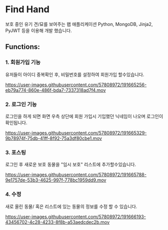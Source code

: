 
<h1>Find Hand</h1>


보호 중인 유기 견/묘를 보여주는 왭 애플리케이션
Python, MongoDB, Jinja2, PyJWT 등을 이용해 개발 했습니다.

<h2>Functions:</h2>
<h3>1. 회원가입 기능</h3>
유저들이 아이디 중복확인 후, 비밀번호를 설정하여 회원가입 할수있습니다.



https://user-images.githubusercontent.com/57808972/191665256-eb79a774-860e-486f-bda7-7337318ad7f4.mov




<h3>2. 로그인 기능</h3>
로그인을 하게 되면 화면 우측 상단에 회원 가입시 기입했던 닉네임이 나오며 로그인이 확인됩니다.



https://user-images.githubusercontent.com/57808972/191665329-9b78974f-75db-41ff-8f92-75a3df80cbe1.mov


<h3>3. 포스팅 </h3>
로그인 후 새로운 보호 동물을 "임시 보호" 리스트에 추가할수있습니다.



https://user-images.githubusercontent.com/57808972/191665788-9e1757de-53b3-4625-997f-778bc1959dd9.mov


<h3>4. 수정</h3>
새로 올린 동물/ 혹은 리스트에 있는 동물의 정보를 수정 할 수 있습니다. 




https://user-images.githubusercontent.com/57808972/191666193-43456702-4c28-4233-8f8b-a53aedcdec2b.mov


